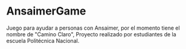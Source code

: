 # AnsaimerGame
Juego para ayudar a personas con Ansaimer, por el momento tiene el nombre de "Camino Claro",
Proyecto realizado por estudiantes de la escuela Politécnica Nacional.
